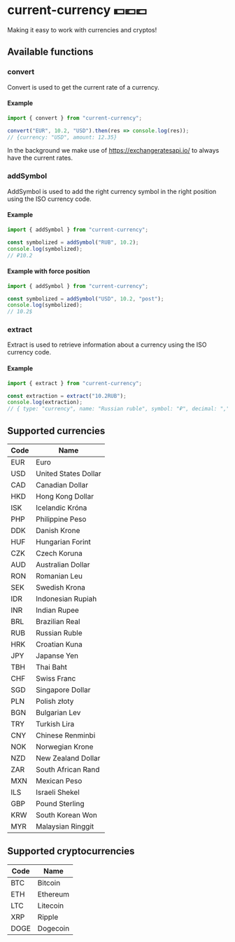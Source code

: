 # current-currency 💵💶💷
Making it easy to work with currencies and cryptos! 

## Available functions
### convert
Convert is used to get the current rate of a currency.
#### Example
```ts
import { convert } from "current-currency";

convert("EUR", 10.2, "USD").then(res => console.log(res));
// {currency: "USD", amount: 12.35}
```
In the background we make use of https://exchangeratesapi.io/ to always have the current rates.

### addSymbol
AddSymbol is used to add the right currency symbol in the right position using the ISO currency code.
#### Example
```ts
import { addSymbol } from "current-currency";

const symbolized = addSymbol("RUB", 10.2);
console.log(symbolized);
// ₽10.2
```

#### Example with force position
```ts
import { addSymbol } from "current-currency";

const symbolized = addSymbol("USD", 10.2, "post");
console.log(symbolized);
// 10.2$
```
### extract
Extract is used to retrieve information about a currency using the ISO currency code.
#### Example
```ts
import { extract } from "current-currency";

const extraction = extract("10.2RUB");
console.log(extraction);
// { type: "currency", name: "Russian ruble", symbol: "₽", decimal: ",", position: "pre" }
```

## Supported currencies
| Code | Name                 |
|------|----------------------|
| EUR  | Euro                 |
| USD  | United States Dollar |
| CAD  | Canadian Dollar      |
| HKD  | Hong Kong Dollar     |
| ISK  | Icelandic Króna      |
| PHP  | Philippine Peso      |
| DDK  | Danish Krone         |
| HUF  | Hungarian Forint     |
| CZK  | Czech Koruna         |
| AUD  | Australian Dollar    |
| RON  | Romanian Leu         |
| SEK  | Swedish Krona        |
| IDR  | Indonesian Rupiah    |
| INR  | Indian Rupee         |
| BRL  | Brazilian Real       |
| RUB  | Russian Ruble        |
| HRK  | Croatian Kuna        |
| JPY  | Japanse Yen          |
| TBH  | Thai Baht            |
| CHF  | Swiss Franc          |
| SGD  | Singapore Dollar     |
| PLN  | Polish złoty         |
| BGN  | Bulgarian Lev        |
| TRY  | Turkish Lira         |
| CNY  | Chinese Renminbi     |
| NOK  | Norwegian Krone      |
| NZD  | New Zealand Dollar   |
| ZAR  | South African Rand   |
| MXN  | Mexican Peso         |
| ILS  | Israeli Shekel       |
| GBP  | Pound Sterling       |
| KRW  | South Korean Won     |
| MYR  | Malaysian Ringgit    | 

## Supported cryptocurrencies
| Code | Name                 |
|------|----------------------|
| BTC  | Bitcoin              |
| ETH  | Ethereum             |
| LTC  | Litecoin             |
| XRP  | Ripple               |
| DOGE | Dogecoin             |
